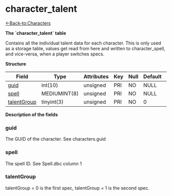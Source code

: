 # character\_talent

[<-Back-to:Characters](database-characters.md)

**The \`character\_talent\` table**

Contains all the individual talent data for each character. This is only used as a storage table, values get read from here and written to character\_spell, and vice-versa, when a player switches specs.

**Structure**

| Field            | Type         | Attributes | Key | Null | Default | Extra | Comment |
|------------------|--------------|------------|-----|------|---------|-------|---------|
| [guid][1]        | int(10)      | unsigned   | PRI | NO   | NULL    |       |         |
| [spell][2]       | MEDIUMINT(8) | unsigned   | PRI | NO   | NULL    |       |         |
| [talentGroup][3] | tinyint(3)   | unsigned   | PRI | NO   | 0       |       |         |

[1]: #guid
[2]: #spell
[3]: #talentgroup

**Description of the fields**

### guid

The GUID of the character. See characters.guid

### spell

The spell ID. See Spell.dbc column 1

### talentGroup

talentGroup = 0 is the first spec, talentGroup = 1 is the second spec.
